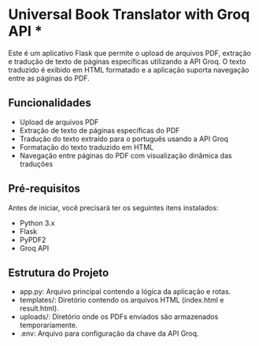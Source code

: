 # Universal Book Translator with Groq API *

Este é um aplicativo Flask que permite o upload de arquivos PDF, extração e tradução de texto de páginas específicas utilizando a API Groq. O texto traduzido é exibido em HTML formatado e a aplicação suporta navegação entre as páginas do PDF.

## Funcionalidades

- Upload de arquivos PDF
- Extração de texto de páginas específicas do PDF
- Tradução do texto extraído para o português usando a API Groq
- Formatação do texto traduzido em HTML
- Navegação entre páginas do PDF com visualização dinâmica das traduções

## Pré-requisitos

Antes de iniciar, você precisará ter os seguintes itens instalados:

- Python 3.x
- Flask
- PyPDF2
- Groq API


## Estrutura do Projeto
- app.py: Arquivo principal contendo a lógica da aplicação e rotas.
- templates/: Diretório contendo os arquivos HTML (index.html e result.html).
- uploads/: Diretório onde os PDFs enviados são armazenados temporariamente.
- .env: Arquivo para configuração da chave da API Groq.
